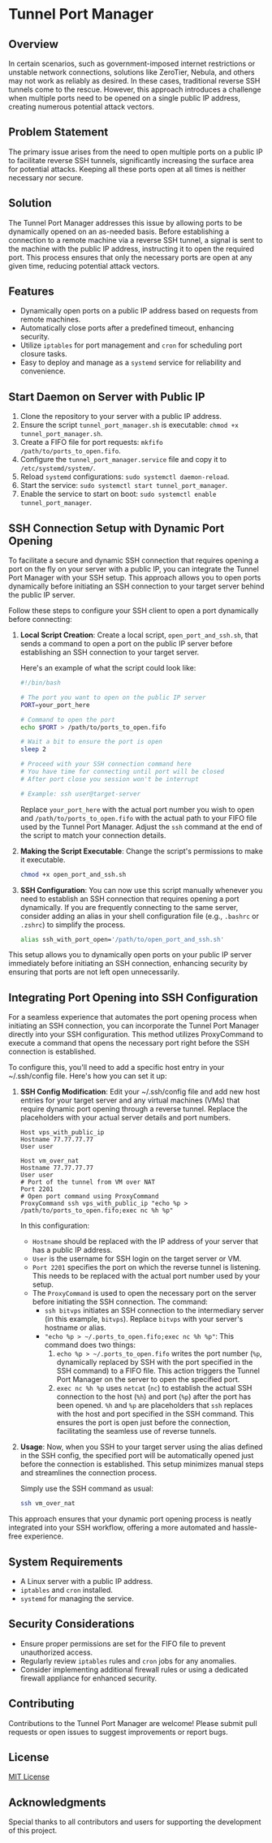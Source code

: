 # Tunnel Port Manager

## Overview

In certain scenarios, such as government-imposed internet restrictions or unstable network connections, solutions like ZeroTier, Nebula, and others may not work as reliably as desired. In these cases, traditional reverse SSH tunnels come to the rescue. However, this approach introduces a challenge when multiple ports need to be opened on a single public IP address, creating numerous potential attack vectors.

## Problem Statement

The primary issue arises from the need to open multiple ports on a public IP to facilitate reverse SSH tunnels, significantly increasing the surface area for potential attacks. Keeping all these ports open at all times is neither necessary nor secure.

## Solution

The Tunnel Port Manager addresses this issue by allowing ports to be dynamically opened on an as-needed basis. Before establishing a connection to a remote machine via a reverse SSH tunnel, a signal is sent to the machine with the public IP address, instructing it to open the required port. This process ensures that only the necessary ports are open at any given time, reducing potential attack vectors.

## Features

- Dynamically open ports on a public IP address based on requests from remote machines.
- Automatically close ports after a predefined timeout, enhancing security.
- Utilize `iptables` for port management and `cron` for scheduling port closure tasks.
- Easy to deploy and manage as a `systemd` service for reliability and convenience.

## Start Daemon on Server with Public IP

1. Clone the repository to your server with a public IP address.
2. Ensure the script `tunnel_port_manager.sh` is executable: `chmod +x tunnel_port_manager.sh`.
3. Create a FIFO file for port requests: `mkfifo /path/to/ports_to_open.fifo`.
4. Configure the `tunnel_port_manager.service` file and copy it to `/etc/systemd/system/`.
5. Reload `systemd` configurations: `sudo systemctl daemon-reload`.
6. Start the service: `sudo systemctl start tunnel_port_manager`.
7. Enable the service to start on boot: `sudo systemctl enable tunnel_port_manager`.

## SSH Connection Setup with Dynamic Port Opening

To facilitate a secure and dynamic SSH connection that requires opening a port on the fly on your server with a public IP, you can integrate the Tunnel Port Manager with your SSH setup. This approach allows you to open ports dynamically before initiating an SSH connection to your target server behind the public IP server.

Follow these steps to configure your SSH client to open a port dynamically before connecting:

1. **Local Script Creation**: Create a local script, `open_port_and_ssh.sh`, that sends a command to open a port on the public IP server before establishing an SSH connection to your target server.

    Here's an example of what the script could look like:

    ```bash
    #!/bin/bash

    # The port you want to open on the public IP server
    PORT=your_port_here

    # Command to open the port
    echo $PORT > /path/to/ports_to_open.fifo

    # Wait a bit to ensure the port is open
    sleep 2

    # Proceed with your SSH connection command here
    # You have time for connecting until port will be closed
    # After port close you session won't be interrupt
    
    # Example: ssh user@target-server
    ```

    Replace `your_port_here` with the actual port number you wish to open and `/path/to/ports_to_open.fifo` with the actual path to your FIFO file used by the Tunnel Port Manager. Adjust the `ssh` command at the end of the script to match your connection details.

2. **Making the Script Executable**: Change the script's permissions to make it executable.

    ```bash
    chmod +x open_port_and_ssh.sh
    ```

3. **SSH Configuration**: You can now use this script manually whenever you need to establish an SSH connection that requires opening a port dynamically. If you are frequently connecting to the same server, consider adding an alias in your shell configuration file (e.g., `.bashrc` or `.zshrc`) to simplify the process.

    ```bash
    alias ssh_with_port_open='/path/to/open_port_and_ssh.sh'
    ```

This setup allows you to dynamically open ports on your public IP server immediately before initiating an SSH connection, enhancing security by ensuring that ports are not left open unnecessarily.

## Integrating Port Opening into SSH Configuration

For a seamless experience that automates the port opening process when initiating an SSH connection, you can incorporate the Tunnel Port Manager directly into your SSH configuration. This method utilizes ProxyCommand to execute a command that opens the necessary port right before the SSH connection is established.

To configure this, you'll need to add a specific host entry in your ~/.ssh/config file. Here's how you can set it up:

1. **SSH Config Modification**: Edit your ~/.ssh/config file and add new host entries for your target server and any virtual machines (VMs) that require dynamic port opening through a reverse tunnel. Replace the placeholders with your actual server details and port numbers.

    ```ssh
    Host vps_with_public_ip
    Hostname 77.77.77.77
    User user
    
    Host vm_over_nat
    Hostname 77.77.77.77
    User user
    # Port of the tunnel from VM over NAT
    Port 2201
    # Open port command using ProxyCommand
    ProxyCommand ssh vps_with_public_ip "echo %p > /path/to/ports_to_open.fifo;exec nc %h %p"
    ```

    In this configuration:
    - `Hostname` should be replaced with the IP address of your server that has a public IP address.
    - `User` is the username for SSH login on the target server or VM.
    - `Port 2201` specifies the port on which the reverse tunnel is listening. This needs to be replaced with the actual port number used by your setup.
    - The `ProxyCommand` is used to open the necessary port on the server before initiating the SSH connection. The command:
      - `ssh bitvps` initiates an SSH connection to the intermediary server (in this example, `bitvps`). Replace `bitvps` with your server's hostname or alias.
      - `"echo %p > ~/.ports_to_open.fifo;exec nc %h %p"`: This command does two things:
        1. `echo %p > ~/.ports_to_open.fifo` writes the port number (`%p`, dynamically replaced by SSH with the port specified in the SSH command) to a FIFO file. This action triggers the Tunnel Port Manager on the server to open the specified port.
        2. `exec nc %h %p` uses `netcat` (`nc`) to establish the actual SSH connection to the host (`%h`) and port (`%p`) after the port has been opened. `%h` and `%p` are placeholders that `ssh` replaces with the host and port specified in the SSH command. This ensures the port is open just before the connection, facilitating the seamless use of reverse tunnels.

2. **Usage**: Now, when you SSH to your target server using the alias defined in the SSH config, the specified port will be automatically opened just before the connection is established. This setup minimizes manual steps and streamlines the connection process.

    Simply use the SSH command as usual:

    ```bash
    ssh vm_over_nat
    ```

This approach ensures that your dynamic port opening process is neatly integrated into your SSH workflow, offering a more automated and hassle-free experience.

## System Requirements

- A Linux server with a public IP address.
- `iptables` and `cron` installed.
- `systemd` for managing the service.

## Security Considerations

- Ensure proper permissions are set for the FIFO file to prevent unauthorized access.
- Regularly review `iptables` rules and `cron` jobs for any anomalies.
- Consider implementing additional firewall rules or using a dedicated firewall appliance for enhanced security.

## Contributing

Contributions to the Tunnel Port Manager are welcome! Please submit pull requests or open issues to suggest improvements or report bugs.

## License

[MIT License](LICENSE)

## Acknowledgments

Special thanks to all contributors and users for supporting the development of this project.
